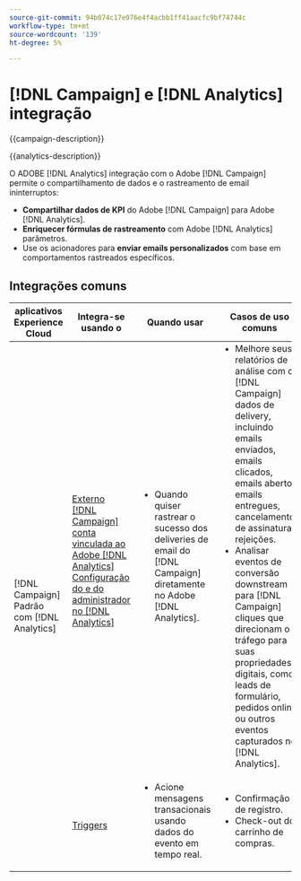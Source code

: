 ```yaml
---
source-git-commit: 94b074c17e976e4f4acbb1ff41aacfc9bf74744c
workflow-type: tm+mt
source-wordcount: '139'
ht-degree: 5%

---
```



# [!DNL Campaign] e [!DNL Analytics] integração

{{campaign-description}}

{{analytics-description}}

O ADOBE [!DNL Analytics] integração com o Adobe [!DNL Campaign] permite o compartilhamento de dados e o rastreamento de email ininterruptos:

+ **Compartilhar dados de KPI** do Adobe [!DNL Campaign] para Adobe [!DNL Analytics].
+ **Enriquecer fórmulas de rastreamento** com Adobe [!DNL Analytics] parâmetros.
+ Use os acionadores para **enviar emails personalizados** com base em comportamentos rastreados específicos.

## Integrações comuns

<table>
    <thead>
        <tr>
            <th>aplicativos Experience Cloud</th>
            <th>Integra-se usando o</th>
            <th>Quando usar</th>
            <th>Casos de uso comuns</th>
        </tr>
    </thead>
     <tbody>
        <tr>
            <td rowspan="2">[!DNL Campaign] Padrão com [!DNL Analytics]</td>
            <td><a href="https://experienceleague.adobe.com/docs/campaign-standard-learn/tutorials/integrations/track-the-success-of-your-deliveries-in-analytics.html" target="_blank" rel="noreferrer">Externo [!DNL Campaign] conta vinculada ao Adobe [!DNL Analytics] Configuração do e do administrador no [!DNL Analytics]</a></td>
            <td>
                <ul style="margin-top: 0;">
                    <li>Quando quiser rastrear o sucesso dos deliveries de email do [!DNL Campaign] diretamente no Adobe [!DNL Analytics].</li>
                </ul>
            </td>
            <td>
              <ul style="margin-top: 0;">
                <li>Melhore seus relatórios de análise com o [!DNL Campaign] dados de delivery, incluindo emails enviados, emails clicados, emails abertos, emails entregues, cancelamentos de assinatura e rejeições.</li>
                <li>Analisar eventos de conversão downstream para [!DNL Campaign] cliques que direcionam o tráfego para suas propriedades digitais, como leads de formulário, pedidos online ou outros eventos capturados no [!DNL Analytics].</li>
              </ul>
            </td>
        </tr>
        <tr>
            <td><a href="../../integrations/tutorials/campaign-analytics/campaign-analytics-trigger.md" target="_blank" rel="noreferrer">Triggers</a></li>
            <td>
                <ul style="margin-top: 0;">
                    <li>Acione mensagens transacionais usando dados do evento em tempo real.</li>
                </ul>
            </td>
            <td>
              <ul style="margin-top: 0;">
                <li>Confirmação de registro.</li>
                <li>Check-out do carrinho de compras.</li>
              </ul>
            </td>
        </tr>              
    </tbody>          
</table>

